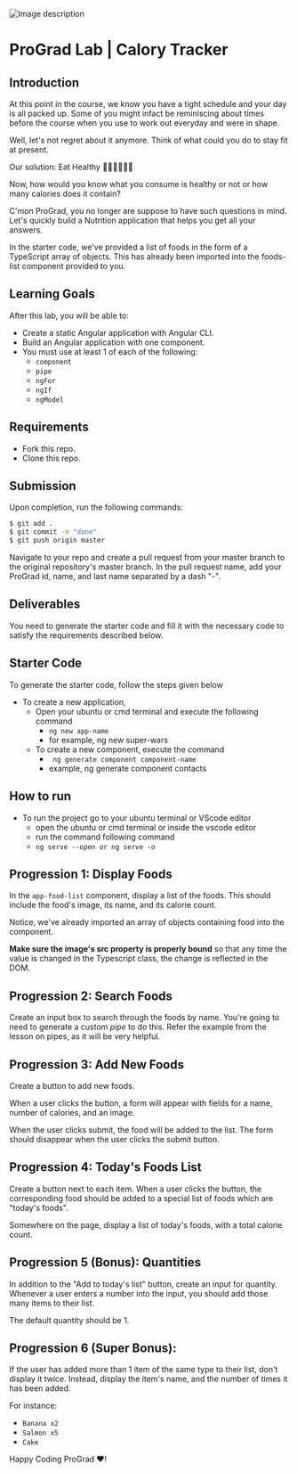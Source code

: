 ![Image description](https://i1.faceprep.in/ProGrad/face-logo-resized.png)

# ProGrad Lab | Calory Tracker

## Introduction

At this point in the course, we know you have a tight schedule and your day is all packed up. Some of you might infact be reminiscing about times before the course when you use to work out everyday and were in shape. 

Well, let's not regret about it anymore. Think of what could you do to stay fit at present.

Our solution: Eat Healthy 🍉🍈🍇🍅🍓🍒

Now, how would you know what you consume is healthy or not or how many calories does it contain?

C'mon ProGrad, you no longer are suppose to have such questions in mind. Let's quickly build a Nutrition application that helps you get all your answers.

In the starter code, we've provided a list of foods in the form of a TypeScript array of objects. This has already been imported into the foods-list component provided to you.

## Learning Goals

After this lab, you will be able to:

- Create a static Angular application with Angular CLI.
- Build an Angular application with one component.
- You must use at least 1 of each of the following:
  - `component`
  - `pipe`
  - `ngFor`
  - `ngIf`
  - `ngModel`

## Requirements

- Fork this repo.
- Clone this repo.

## Submission

Upon completion, run the following commands:

```bash
$ git add .
$ git commit -m "done"
$ git push origin master
```

Navigate to your repo and create a pull request from your master branch to the original repository's master branch. In the pull request name, add your ProGrad id, name, and last name separated by a dash "-".

## Deliverables

You need to generate the starter code and fill it with the necessary code to satisfy the requirements described below.

## Starter Code

To generate the starter code, follow the steps given below

- To create a new application,
    - Open your ubuntu or cmd terminal and execute the following command
      - ```ng new app-name```
      - for example, ng new super-wars
    - To create a new component, execute the command 
      - ``` ng generate component component-name```
      - example, ng generate component contacts
      
## How to run

- To run the project go to your ubuntu terminal or VScode editor
    - open the ubuntu or cmd terminal or inside the vscode editor
    - run the command following command
    - ```ng serve --open or ng serve -o```
    

## Progression 1: Display Foods

In the `app-food-list` component, display a list of the foods. This should include the food's image, its name, and its calorie count.

Notice, we've already imported an array of objects containing food into the component.

**Make sure the image's src property is properly bound** so that any time the value is changed in the Typescript class, the change is reflected in the DOM.  

## Progression 2: Search Foods

Create an input box to search through the foods by name. You're going to need to generate a custom *pipe* to do this. Refer the example from the lesson on pipes, as it will be very helpful.

## Progression 3: Add New Foods

Create a button to add new foods.

When a user clicks the button, a form will appear with fields for a name, number of calories, and an image.

When the user clicks submit, the food will be added to the list. The form should disappear when the user clicks the submit button.  

## Progression 4: Today's Foods List

Create a button next to each item. When a user clicks the button, the corresponding food should be added to a special list of foods which are "today's foods".

Somewhere on the page, display a list of today's foods, with a total calorie count.

## Progression 5 (Bonus): Quantities

In addition to the "Add to today's list" button, create an input for quantity. Whenever a user enters a number into the input, you should add those many items to their list.

The default quantity should be 1.

## Progression 6 (Super Bonus):

If the user has added more than 1 item of the same type to their list, don't display it twice. Instead, display the item's name, and the number of times it has been added.

For instance:

- `Banana x2`
- `Salmon x5`
- `Cake`



Happy Coding ProGrad ❤️!
